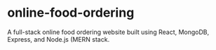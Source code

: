 # online-food-ordering
A full-stack online food ordering website built using React, MongoDB, Express, and Node.js (MERN stack.
